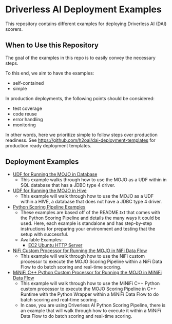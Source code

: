 # Driverless AI Deployment Examples

This repository contains different examples for deploying Driverless AI (DAI) scorers.

## When to Use this Repository

The goal of the examples in this repo is to easily convey the necessary steps.

To this end, we aim to have the examples:
 - self-contained
 - simple

In production deployments, the following points should be considered:
 - test coverage
 - code reuse
 - error handling
 - monitoring

In other words, here we prioritize simple to follow steps over production readiness.
See https://github.com/h2oai/dai-deployment-templates for production ready
deployment templates.

## Deployment Examples

- [UDF for Running the MOJO in Database](./mojo-db-udf)
   - This example walks through how to use the MOJO as a UDF within in SQL database that has a JDBC type 4 driver.
- [UDF for Running the MOJO in Hive](./mojo-db-hive)
   - This example will walk through how to use the MOJO as a UDF within a HIVE, a database that does not have a JDBC type 4 driver.
- [Python Scoring Pipeline Examples](./python-scoring-pipeline)
   - These examples are based off of the README.txt that comes with the Python Scoring Pipeline and details the many ways it could be used. Here, each example is standalone and has step-by-step instructions for preparing your environment and testing that the setup with successful.
   - Available Examples:
      - [EC2 Ubuntu HTTP Server](./python-scoring-pipeline/http_ec2_ubuntu.md)
- [NiFi Custom Processor for Running the MOJO in NiFi Data Flow](./mojo-nifi)
   - This example will walk through how to use the NiFi custom processor to execute the MOJO Scoring Pipeline within a NiFi Data Flow to do batch scoring and real-time scoring.
- [MiNiFi C++ Python Custom Processor for Running the MOJO in MiNiFi Data Flow](./mojo-py-minificpp)
   - This example will walk through how to use the MiNiFi C++ Python custom processor to execute the MOJO Scoring Pipeline in C++ Runtime with the Python Wrapper within a MiNiFi Data Flow to do batch scoring and real-time scoring.
   - In case, you are using Driverless AI Python Scoring Pipeline, there is an example that will walk through how to execute it within a MiNiFi Data Flow to do batch scoring and real-time scoring.